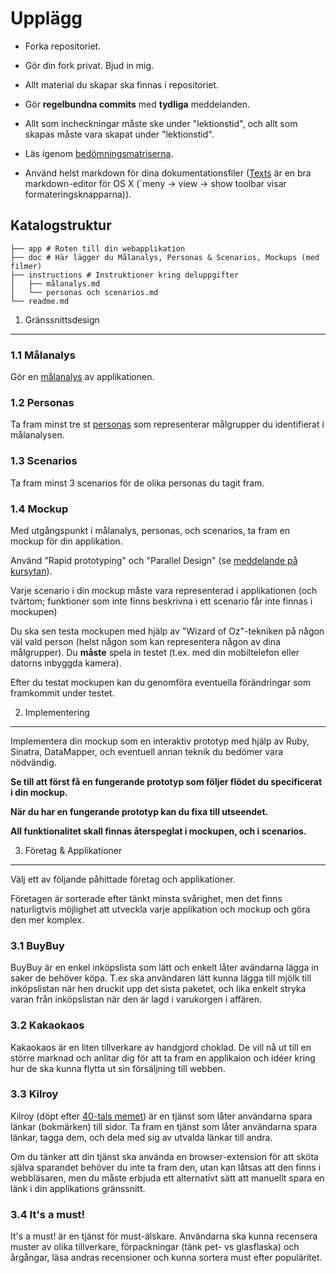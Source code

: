 Upplägg
=======

-   Forka repositoriet.

-   Gör din fork privat. Bjud in mig.

-   Allt material du skapar ska finnas i repositoriet.

-   Gör **regelbundna commits** med **tydliga** meddelanden.

-   Allt som incheckningar måste ske under "lektionstid", och allt som skapas
    måste vara skapat under "lektionstid".

-   Läs igenom [bedömningsmatriserna][1].

    [1]: <./instructions/matriser.md>

-   Använd helst markdown för dina dokumentationsfiler ([Texts][2] är en bra
    markdown-editor för OS X (\`meny -\> view -\> show toolbar visar
    formateringsknapparna)).

    [2]: <http://www.texts.io>

Katalogstruktur
---------------

~~~~~~~~~~~~~~~~~~~~~~~~~~~~~~~~~~~~~~~~~~~~~~~~~~~~~~~~~~~~~~~~~~~~~~~~~~~~~~~~
├── app # Roten till din webapplikation
├── doc # Här lägger du Målanalys, Personas & Scenarios, Mockups (med filmer)
├── instructions # Instruktioner kring deluppgifter
│   ├── målanalys.md
│   └── personas och scenarios.md
└── readme.md
~~~~~~~~~~~~~~~~~~~~~~~~~~~~~~~~~~~~~~~~~~~~~~~~~~~~~~~~~~~~~~~~~~~~~~~~~~~~~~~~

1. Gränssnittsdesign
--------------------

### 1.1 Målanalys

Gör en [målanalys][3] av applikationen.

[3]: <./instructions/målanalys.md>

### 1.2 Personas

Ta fram minst tre st [personas][4] som representerar målgrupper du identifierat
i målanalysen.

[4]: <./instructions/personas_scenarios.md>

### 1.3 Scenarios

Ta fram minst 3 scenarios för de olika personas du tagit fram.

### 1.4 Mockup

Med utgångspunkt i målanalys, personas, och scenarios, ta fram en mockup för din
applikation.

Använd "Rapid prototyping" och "Parallel Design" (se [meddelande på
kursytan][5]).

[5]: <https://learnpoint.it-gymnasiet.se/sodertorn/undervisningsrum/itg_sod_gy_1415_Grans_12TB_1415GRÄGRÄ0/Lists/Meddelanden/DispForm.aspx?ID=1&Source=https%3A%2F%2Flearnpoint%2Eit%2Dgymnasiet%2Ese%2Fsodertorn%2Fundervisningsrum%2Fitg%5Fsod%5Fgy%5F1415%5FGrans%5F12TB%5F1415GR%25C3%2584GR%25C3%25840%2Fdefault%2Easpx>

Varje scenario i din mockup måste vara representerad i applikationen (och
tvärtom; funktioner som inte finns beskrivna i ett scenario får inte finnas i
mockupen)

Du ska sen testa mockupen med hjälp av "Wizard of Oz"-tekniken på någon väl vald
person (helst någon som kan representera någon av dina målgrupper). Du **måste**
spela in testet (t.ex. med din mobiltelefon eller datorns inbyggda kamera).

Efter du testat mockupen kan du genomföra eventuella förändringar som framkommit
under testet.

2. Implementering
-----------------

Implementera din mockup som en interaktiv prototyp med hjälp av Ruby, Sinatra,
DataMapper, och eventuell annan teknik du bedömer vara nödvändig.

**Se till att först få en fungerande prototyp som följer flödet du specificerat
i din mockup.**

**När du har en fungerande prototyp kan du fixa till utseendet.**

**All funktionalitet skall finnas återspeglat i mockupen, och i scenarios.**

3. Företag & Applikationer
--------------------------

Välj ett av följande påhittade företag och applikationer.

Företagen är sorterade efter tänkt minsta svårighet, men det finns naturligtvis
möjlighet att utveckla varje applikation och mockup och göra den mer komplex.

### 3.1 BuyBuy

BuyBuy är en enkel inköpslista som lätt och enkelt låter avändarna lägga in
saker de behöver köpa. T.ex ska användaren lätt kunna lägga till mjölk till
inköpslistan när hen druckit upp det sista paketet, och lika enkelt stryka varan
från inköpslistan när den är lagd i varukorgen i affären.

### 3.2 Kakaokaos

Kakaokaos är en liten tillverkare av handgjord choklad. De vill nå ut till en
större marknad och anlitar dig för att ta fram en applikaion och idéer kring hur
de ska kunna flytta ut sin försäljning till webben.

### 3.3 Kilroy

Kilroy (döpt efter [40-tals memet][6]) är en tjänst som låter användarna spara
länkar (bokmärken) till sidor. Ta fram en tjänst som låter användarna spara
länkar, tagga dem, och dela med sig av utvalda länkar till andra.

[6]: <http://en.wikipedia.org/wiki/Kilroy_was_here>

Om du tänker att din tjänst ska använda en browser-extension för att sköta
själva sparandet behöver du inte ta fram den, utan kan låtsas att den finns i
webbläsaren, men du måste erbjuda ett alternativt sätt att manuellt spara en
länk i din applikations gränssnitt.

### 3.4 It's a must!

It's a must! är en tjänst för must-älskare. Användarna ska kunna recensera
muster av olika tillverkare, förpackningar (tänk pet- vs glasflaska) och
årgångar, läsa andras recensioner och kunna sortera must efter populäritet.
